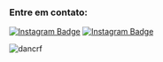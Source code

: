 <h3 align="left">Entre em contato:</h3>

[![Instagram Badge](https://img.shields.io/badge/-demour7-black?style=flat-square&logo=instagram&logoColor=white&link=https://instagram.com/demour7/)](https://instagram.com/demour7)
[![Instagram Badge](https://img.shields.io/badge/-Envie%20um%20email-black?style=flat-square&logo=gmail&logoColor=white&link=mailto:danyelpemoura+github@gmail.com)](mailto:danyelpemoura+github@gmail.com)

<p align="left"> <img src="https://komarev.com/ghpvc/?username=dancrf&label=Profile%20views&color=0e75b6&style=flat" alt="dancrf" /> </p>
